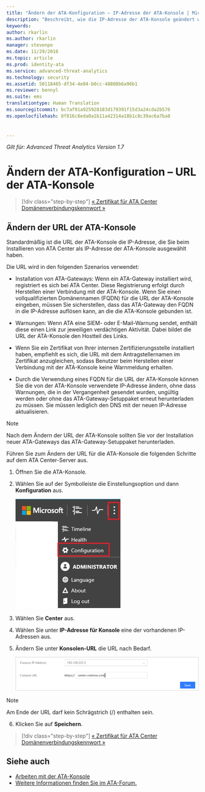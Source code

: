 ```yaml
---
title: "Ändern der ATA-Konfiguration – IP-Adresse der ATA-Konsole | Microsoft Advanced Threat Analytics"
description: "Beschreibt, wie die IP-Adresse der ATA-Konsole geändert wird, über die eine Verknüpfung mit der ATA-Konsole auf den ATA-Gateways erstellt wird."
keywords: 
author: rkarlin
ms.author: rkarlin
manager: stevenpo
ms.date: 11/29/2016
ms.topic: article
ms.prod: identity-ata
ms.service: advanced-threat-analytics
ms.technology: security
ms.assetid: 50118465-df34-4e04-b0cc-48808b6a96b1
ms.reviewer: bennyl
ms.suite: ems
translationtype: Human Translation
ms.sourcegitcommit: bc7af91a925928183d179391f15d3a24cda2b576
ms.openlocfilehash: 8f816c8eda0a1b11a42314a18b1c8c39ac6a7ba8


---
```


*Gilt für: Advanced Threat Analytics Version 1.7*



# <a name="change-ata-configuration---ata-console-url"></a>Ändern der ATA-Konfiguration – URL der ATA-Konsole

>[!div class="step-by-step"]
[« Zertifikat für ATA Center](modifying-ata-config-centercert.md)
[Domänenverbindungskennwort »](modifying-ata-config-dcpassword.md)

## <a name="change-the-ata-console-url"></a>Ändern der URL der ATA-Konsole
Standardmäßig ist die URL der ATA-Konsole die IP-Adresse, die Sie beim Installieren von ATA Center als IP-Adresse der ATA-Konsole ausgewählt haben.

Die URL wird in den folgenden Szenarios verwendet:

-   Installation von ATA-Gateways: Wenn ein ATA-Gateway installiert wird, registriert es sich bei ATA Center. Diese Registrierung erfolgt durch Herstellen einer Verbindung mit der ATA-Konsole. Wenn Sie einen vollqualifizierten Domänennamen (FQDN) für die URL der ATA-Konsole eingeben, müssen Sie sicherstellen, dass das ATA-Gateway den FQDN in die IP-Adresse auflösen kann, an die die ATA-Konsole gebunden ist.

-   Warnungen: Wenn ATA eine SIEM- oder E-Mail-Warnung sendet, enthält diese einen Link zur jeweiligen verdächtigen Aktivität. Dabei bildet die URL der ATA-Konsole den Hostteil des Links.

-   Wenn Sie ein Zertifikat von Ihrer internen Zertifizierungsstelle installiert haben, empfiehlt es sich, die URL mit dem Antragstellernamen im Zertifikat anzugleichen, sodass Benutzer beim Herstellen einer Verbindung mit der ATA-Konsole keine Warnmeldung erhalten.

-   Durch die Verwendung eines FQDN für die URL der ATA-Konsole können Sie die von der ATA-Konsole verwendete IP-Adresse ändern, ohne dass Warnungen, die in der Vergangenheit gesendet wurden, ungültig werden oder ohne das ATA-Gateway-Setuppaket erneut herunterladen zu müssen. Sie müssen lediglich den DNS mit der neuen IP-Adresse aktualisieren.

> [!NOTE]
> Nach dem Ändern der URL der ATA-Konsole sollten Sie vor der Installation neuer ATA-Gateways das ATA-Gateway-Setuppaket herunterladen.

Führen Sie zum Ändern der URL für die ATA-Konsole die folgenden Schritte auf dem ATA Center-Server aus.

1.  Öffnen Sie die ATA-Konsole.

2.  Wählen Sie auf der Symbolleiste die Einstellungsoption und dann **Konfiguration** aus.

    ![Symbol der ATA-Konfigurationseinstellungen](media/ATA-config-icon.JPG)

3.  Wählen Sie **Center** aus.

4.  Wählen Sie unter **IP-Adresse für Konsole** eine der vorhandenen IP-Adressen aus.

5.  Ändern Sie unter **Konsolen-URL** die URL nach Bedarf.

    ![URL der ATA-Konsole](media/ATA-chge-center-URL.png)
> [!NOTE]
> Am Ende der URL darf kein Schrägstrich (/) enthalten sein.

6.  Klicken Sie auf **Speichern**.

>[!div class="step-by-step"]
[« Zertifikat für ATA Center](modifying-ata-config-centercert.md)
[Domänenverbindungskennwort »](modifying-ata-config-dcpassword.md)


## <a name="see-also"></a>Siehe auch
- [Arbeiten mit der ATA-Konsole](working-with-ata-console.md)
- [Weitere Informationen finden Sie im ATA-Forum.](https://aka.ms/ata-forum)



<!--HONumber=Nov16_HO5-->


